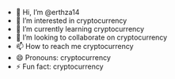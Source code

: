 - 👋 Hi, I’m @erthza14
- 👀 I’m interested in cryptocurrency
- 🌱 I’m currently learning cryptocurrency
- 💞️ I’m looking to collaborate on cryptocurrency
- 📫 How to reach me cryptocurrency
- 😄 Pronouns: cryptocurrency
- ⚡ Fun fact: cryptocurrency

<!---
erthza14/erthza14 is a ✨ special ✨ repository because its `README.md` (this file) appears on your GitHub profile.
You can click the Preview link to take a look at your changes.
--->
